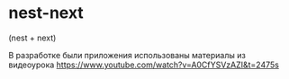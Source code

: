 # nest-next
(nest + next)

В разработке были приложения использованы материалы из видеоурока https://www.youtube.com/watch?v=A0CfYSVzAZI&t=2475s

